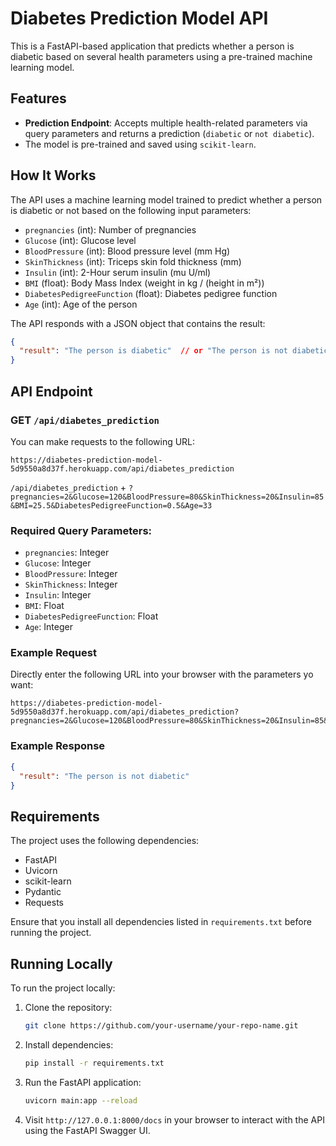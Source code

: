 # Diabetes Prediction Model API

This is a FastAPI-based application that predicts whether a person is diabetic based on several health parameters using a pre-trained machine learning model.

## Features

- **Prediction Endpoint**: Accepts multiple health-related parameters via query parameters and returns a prediction (`diabetic` or `not diabetic`).
- The model is pre-trained and saved using `scikit-learn`.

## How It Works

The API uses a machine learning model trained to predict whether a person is diabetic or not based on the following input parameters:

- `pregnancies` (int): Number of pregnancies
- `Glucose` (int): Glucose level
- `BloodPressure` (int): Blood pressure level (mm Hg)
- `SkinThickness` (int): Triceps skin fold thickness (mm)
- `Insulin` (int): 2-Hour serum insulin (mu U/ml)
- `BMI` (float): Body Mass Index (weight in kg / (height in m²))
- `DiabetesPedigreeFunction` (float): Diabetes pedigree function
- `Age` (int): Age of the person

The API responds with a JSON object that contains the result:
```json
{
  "result": "The person is diabetic"  // or "The person is not diabetic"
}
```

## API Endpoint

### **GET** `/api/diabetes_prediction`

You can make requests to the following URL:

```
https://diabetes-prediction-model-5d9550a8d37f.herokuapp.com/api/diabetes_prediction

```
```/api/diabetes_prediction``` + ```?pregnancies=2&Glucose=120&BloodPressure=80&SkinThickness=20&Insulin=85&BMI=25.5&DiabetesPedigreeFunction=0.5&Age=33```

### Required Query Parameters:
- `pregnancies`: Integer
- `Glucose`: Integer
- `BloodPressure`: Integer
- `SkinThickness`: Integer
- `Insulin`: Integer
- `BMI`: Float
- `DiabetesPedigreeFunction`: Float
- `Age`: Integer

### Example Request

Directly enter the following URL into your browser with the parameters yo want:

```
https://diabetes-prediction-model-5d9550a8d37f.herokuapp.com/api/diabetes_prediction?pregnancies=2&Glucose=120&BloodPressure=80&SkinThickness=20&Insulin=85&BMI=25.5&DiabetesPedigreeFunction=0.5&Age=33
```

### Example Response

```json
{
  "result": "The person is not diabetic"
}
```

## Requirements

The project uses the following dependencies:

- FastAPI
- Uvicorn
- scikit-learn
- Pydantic
- Requests

Ensure that you install all dependencies listed in `requirements.txt` before running the project.

## Running Locally

To run the project locally:

1. Clone the repository:
   ```bash
   git clone https://github.com/your-username/your-repo-name.git
   ```

2. Install dependencies:
   ```bash
   pip install -r requirements.txt
   ```

3. Run the FastAPI application:
   ```bash
   uvicorn main:app --reload
   ```

4. Visit `http://127.0.0.1:8000/docs` in your browser to interact with the API using the FastAPI Swagger UI.
